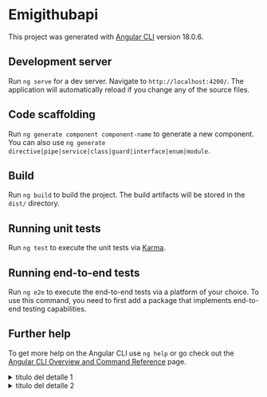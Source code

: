 # Emigithubapi

This project was generated with [Angular CLI](https://github.com/angular/angular-cli) version 18.0.6.

## Development server

Run `ng serve` for a dev server. Navigate to `http://localhost:4200/`. The application will automatically reload if you change any of the source files.

## Code scaffolding

Run `ng generate component component-name` to generate a new component. You can also use `ng generate directive|pipe|service|class|guard|interface|enum|module`.

## Build

Run `ng build` to build the project. The build artifacts will be stored in the `dist/` directory.

## Running unit tests

Run `ng test` to execute the unit tests via [Karma](https://karma-runner.github.io).

## Running end-to-end tests

Run `ng e2e` to execute the end-to-end tests via a platform of your choice. To use this command, you need to first add a package that implements end-to-end testing capabilities.

## Further help

To get more help on the Angular CLI use `ng help` or go check out the [Angular CLI Overview and Command Reference](https://angular.dev/tools/cli) page.

<details name="acordeon" style="white-space: pre-line;">
<summary>titulo del detalle 1</summary>
texto para el detalle 1. lorem ipsum dolor sit amet,

consectetur adipiscing elit, sed do eiusmod tempor
incididunt ut labore et dolore magna aliqua.

</details>
<details name="acordeon" style="white-space: pre-line;">
<summary>titulo del detalle 2</summary>
texto para el detalle 2. lorem ipsum dolor sit amet,

consectetur adipiscing elit, sed do eiusmod tempor

incididunt ut labore et dolore magna aliqua.

</details>
